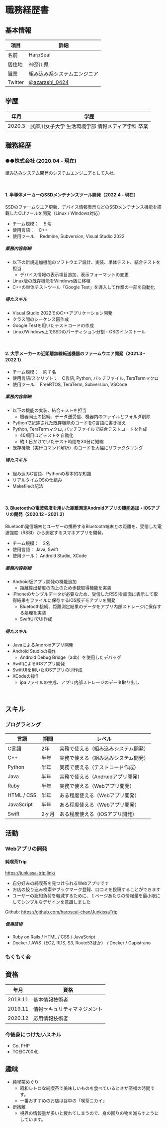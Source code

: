 # 職務経歴書

## 基本情報

|項目|詳細|
|---|-----|
|名前|HarpSeal|
|居住地|神奈川県|
|職業|組み込み系システムエンジニア|
|Twitter|[@azarashi_0424](https://twitter.com/azarashi_0424)|

## 学歴
| 年月 | 学歴 |
|--|-----|
|2020.3|武庫川女子大学 生活環境学部 情報メディア学科 卒業|

## 職務経歴
### ●●株式会社 (2020.04 - 現在)
組み込みシステム開発のシステムエンジニアとして入社。

<br>

#### 1. 半導体メーカーのSSDメンテナンスツール開発（2022.4 - 現在）
SSDのファームウエア更新、デバイス情報表示などのSSDメンテナンス機能を搭載したCLIツールを開発（Linux / Windows対応）

- チーム規模：　５名
- 使用言語：　C++
- 使用ツール:　Redmine, Subversion, Visual Studio 2022

##### 業務内容詳細

- 以下の新規追加機能のソフトウエア設計、実装、単体テスト、結合テストを担当
  - デバイス情報の表示項目追加、表示フォーマットの変更
- Linux版の既存機能をWindows版に移植
- C++の単体テストツール「Google Test」を導入して作業の一部を自動化

##### 得たスキル

- Visual Studio 2022でのC++アプリケーション開発
- クラス間のシーケンス図作成
- Google Testを用いたテストコードの作成
- Linux/Windows上でSSDのパーティション分割・OSのインストール

<br>

#### 2. 大手メーカーの近距離無線転送機器のファームウエア開発（2021.3 - 2022.1）
- チーム規模：　約７名
- 使用言語/スクリプト：　C言語, Python, バッチファイル, TeraTermマクロ
- 使用ツール:　FreeRTOS, TeraTerm, Subversion, VSCode

##### 業務内容詳細
- 以下の機能の実装、結合テストを担当
  - 機器同士の接続、データ送受信、機器内のファイルとフォルダ削除
- Pythonで記述された既存機能のコードをC言語に書き換え
- Python, TeraTermマクロ, バッチファイルで結合テストコードを作成
  - 40項目ほどテストを自動化
  - 約１日かけていたテスト時間を30分に短縮
- 既存機能（実行コマンド解析）のコードを大幅にリファクタリング

##### 得たスキル
- 組み込みC言語、Pythonの基本的な知識
- リアルタイムOSの仕組み
- Makefileの記法
<br>

#### 3. Bluetoothの電波強度を用いた距離測定Androidアプリの機能追加・iOSアプリの開発（2020.12 - 2021.3）
Bluetooth発信端末とユーザーの携帯するBluetooth端末との距離を、受信した電波強度（RSSI）から測定するスマホアプリを開発。

- チーム規模：　2名
- 使用言語： Java, Swift　
- 使用ツール： Android Studio, XCode

##### 業務内容詳細
- Android版アプリ開発の機能追加
  - 距離算出精度の向上のため歩数取得機能を実装
- iPhoneのサンプルデータが必要なため、受信したRSSIを画面に表示して取得結果をファイルに保存するiOS版デモアプリを開発
  - Bluetooth接続、距離測定結果のデータをアプリ内部ストレージに保存する処理を実装
  - SwiftUIでUI作成

##### 得たスキル
- JavaによるAndroidアプリ開発
- Android Studioの操作
  - Android Debug Bridge（adb）を使用したデバッグ
- SwiftによるiOSアプリ開発
- SwiftUIを用いたiOSアプリのUI作成
- XCodeの操作
  - ipaファイルの生成、アプリ内部ストレージのデータ取り出し
<br>

## スキル

### プログラミング

| 言語 | 期間 | レベル |
|--|-----|-----|
|C言語| 2年 | 実務で使える（組み込みシステム開発） |
|C++| 半年 | 実務で使える（組み込みシステム開発） |
|Python| 半年 | 実務で使える（テストコード作成） |
|Java| 半年 | 実務で使える（Androidアプリ開発） |
|Ruby| 半年 | 実務で使える（Webアプリ開発） |
|HTML / CSS| 半年 | ある程度使える（Webアプリ開発） |
|JavaScript| 半年 | ある程度使える（Webアプリ開発） |
|Swift| 2ヶ月 | ある程度使える（iOSアプリ開発） |

## 活動

### Webアプリの開発

#### 純喫茶Trip
https://junkissa-trip.link/
- 自分好みの純喫茶を見つけられるWebアプリです
- お店の絞り込み検索やブックマーク登録、口コミを投稿することができます
- ユーザーの認知負荷を軽減するために、１ページあたりの情報量を最小限にしてシンプルなデザインを意識しました

Github: https://github.com/harpseal-chan/JunkissaTrip

##### 使用技術
- Ruby on Rails / HTML / CSS / JavaScript
- Docker / AWS（EC2, RDS, S3, Route53ほか） / Docker / Capistrano

### もくもく会

## 資格

|年月|資格|
|--|--|
| 2018.11 | 基本情報技術者 |
| 2019.11 | 情報セキュリティマネジメント |
| 2020.12 | 応用情報技術者 |

### 今後身につけたいスキル

- Go, PHP
- TOEIC700点

## 趣味

- 純喫茶めぐり
  - 昭和レトロな純喫茶で美味しいものを食べているときが至福の時間です。
  - 一番おすすめのお店は谷中の「喫茶ニカイ」
- 断捨離
  - 視界の情報量が多いと疲れてしまうので、身の回りの物を減らすようにしています。
